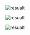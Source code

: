 

![resualt](https://github.com/user-attachments/assets/5fa7d988-bc7a-42ca-b905-cf6ef3063c90)


![resualt](https://github.com/user-attachments/assets/eb47ceec-999b-48d1-b60b-8da0be386980)


![resualt](https://github.com/user-attachments/assets/5051b5f9-a021-40c2-8296-c349caf923da)
